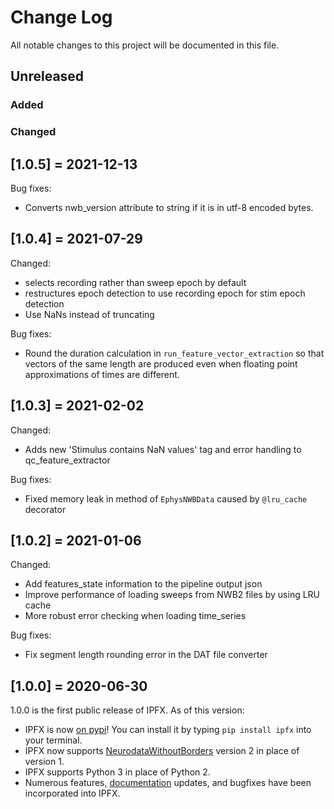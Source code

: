 # Change Log
All notable changes to this project will be documented in this file.

## Unreleased

### Added

### Changed

## [1.0.5] = 2021-12-13
Bug fixes: 
- Converts nwb_version attribute to string if it is in utf-8 encoded bytes.

## [1.0.4] = 2021-07-29
Changed:
- selects recording rather than sweep epoch by default
- restructures epoch detection to use recording epoch for stim epoch detection
- Use NaNs instead of truncating

Bug fixes:
- Round the duration calculation in `run_feature_vector_extraction` so that
vectors of the same length are produced even when floating point approximations
of times are different.

## [1.0.3] = 2021-02-02
Changed:
- Adds new 'Stimulus contains NaN values' tag and error handling to qc_feature_extractor

Bug fixes:
- Fixed memory leak in method of `EphysNWBData` caused by `@lru_cache` decorator

## [1.0.2] = 2021-01-06

Changed:
- Add features_state information to the pipeline output json
- Improve performance of loading sweeps from NWB2 files by using LRU cache
- More robust error checking when loading time_series

Bug fixes:
- Fix segment length rounding error in the DAT file converter

## [1.0.0] = 2020-06-30

1.0.0 is the first public release of IPFX. As of this version:
- IPFX is now [on pypi](https://pypi.org/project/IPFX/)! You can install it by typing `pip install ipfx` into your terminal.
- IPFX now supports [NeurodataWithoutBorders](https://www.nwb.org) version 2 in place of version 1.
- IPFX supports Python 3 in place of Python 2.
- Numerous features, [documentation](https://ipfx.readthedocs.io/en/latest/) updates, and bugfixes have been incorporated into IPFX.
